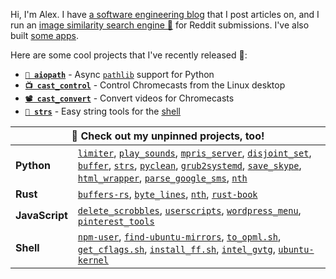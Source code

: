 Hi, I'm Alex. I have [a software engineering blog](https://alexdelorenzo.dev/) that I post articles on, and I run an [image similarity search engine 🔎](https://dupebot.firstbyte.dev/) for Reddit submissions. I've also built [some apps](https://producthunt.com/@alexdelorenzo/made).

Here are some cool projects that I've recently released 🎉:
- **[`📁 aiopath`](https://github.com/alexdelorenzo/aiopath)** - Async [`pathlib`](https://docs.python.org/3/library/pathlib.html) support for Python
- **[`📺 cast_control`](https://github.com/alexdelorenzo/cast_control)** - Control Chromecasts from the Linux desktop
- **[`📽️ cast_convert`](https://github.com/alexdelorenzo/cast_convert)** - Convert videos for Chromecasts
- **[`🧵 strs`](https://github.com/alexdelorenzo/strs)** - Easy string tools for the [shell](https://en.wikipedia.org/wiki/Unix_shell)

<p></p>

<table>
  <thead>
    <tr>
        <th colspan="2">📌 Check out my unpinned projects, too!</th>
    </tr>
  </thead>
  
 <tr>
  <td><b>Python</b></td>
  <td>
    <a href="https://github.com/alexdelorenzo/limiter"><code>limiter</code></a>,
    <a href="https://github.com/alexdelorenzo/play_sounds"><code>play_sounds</code></a>, 
    <a href="https://github.com/alexdelorenzo/mpris_server"><code>mpris_server</code></a>, 
    <a href="https://github.com/alexdelorenzo/disjoint_set"><code>disjoint_set</code></a>, 
    <a href="https://github.com/alexdelorenzo/buffer"><code>buffer</code></a>,
    <a href="https://github.com/alexdelorenzo/strs"><code>strs</code></a>,
    <a href="https://gist.github.com/alexdelorenzo/2180dc69a587d79647309767d99489be"><code>pyclean</code></a>, 
    <a href="https://github.com/alexdelorenzo/grub2systemd"><code>grub2systemd</code></a>, 
    <a href="https://github.com/alexdelorenzo/save_skype"><code>save_skype</code></a>,
    <a href="https://github.com/alexdelorenzo/html_wrapper"><code>html_wrapper</code></a>,
<!--     <a href="https://github.com/alexdelorenzo/cast_convert"><code>cast_convert</code></a>,  -->
    <a href="https://github.com/alexdelorenzo/parse_google_sms"><code>parse_google_sms</code></a>, 
    <a href="https://github.com/alexdelorenzo/nth_py"><code>nth</code></a>
  </td>
 </tr>
 
 <tr>
  <td><b>Rust</b></td>
   <td>
     <a href="https://github.com/alexdelorenzo/buffers-rs"><code>buffers-rs</code></a>, 
     <a href="https://github.com/alexdelorenzo/byte_lines"><code>byte_lines</code></a>, 
     <a href="https://github.com/alexdelorenzo/nth_rs"><code>nth</code></a>, 
     <a href="https://github.com/alexdelorenzo/rust-book"><code>rust-book</code></a>
   </td>
 </tr>

 <tr>
  <td><b>JavaScript</b></td>
  <td>
    <a href="https://github.com/alexdelorenzo/delete_scrobbles"><code>delete_scrobbles</code></a>, 
    <a href="https://github.com/alexdelorenzo/userscripts"><code>userscripts</code></a>, 
    <a href="https://github.com/alexdelorenzo/wordpress_menu"><code>wordpress_menu</code></a>, 
    <a href="https://github.com/alexdelorenzo/pinterest_tools"><code>pinterest_tools</code></a>
 </td>
 </tr>
 
  <tr>
  <td><b>Shell</b></td>
  <td>
    <a href="https://github.com/alexdelorenzo/npm-user"><code>npm-user</code></a>,
    <a href="https://github.com/alexdelorenzo/find-ubuntu-mirrors"><code>find-ubuntu-mirrors</code></a>,
    <a href="https://gist.github.com/alexdelorenzo/47267d8ba7cd50735517fe2c9da84414"><code>to_opml.sh</code></a>, 
    <a href="https://gist.github.com/alexdelorenzo/866225bb5de796efc65a09371b4880e6"><code>get_cflags.sh</code></a>,
    <a href="https://gist.github.com/alexdelorenzo/041f1d28df63419527bd189390a0595a"><code>install_ff.sh</code></a>, 
    <a href="https://github.com/alexdelorenzo/intel-gvtg"><code>intel_gvtg</code></a>, 
    <a href="https://github.com/alexdelorenzo/ubuntu-kernel"><code>ubuntu-kernel</code></a>
  </td>
 </tr>
</table>
